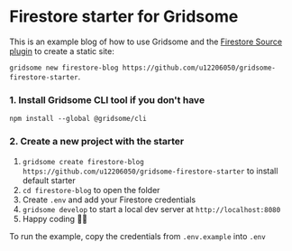 # Firestore starter for Gridsome

This is an example blog of how to use Gridsome and the [Firestore Source plugin](https://gridsome.org/plugins/gridsome-source-firestore) to create a static site:

`gridsome new firestore-blog https://github.com/u12206050/gridsome-firestore-starter`.

### 1. Install Gridsome CLI tool if you don't have

`npm install --global @gridsome/cli`

### 2. Create a new project with the starter

1. `gridsome create firestore-blog https://github.com/u12206050/gridsome-firestore-starter` to install default starter
2. `cd firestore-blog` to open the folder
3. Create `.env` and add your Firestore credentials
4. `gridsome develop` to start a local dev server at `http://localhost:8080`
5. Happy coding 🎉🙌


To run the example, copy the credentials from `.env.example` into `.env`